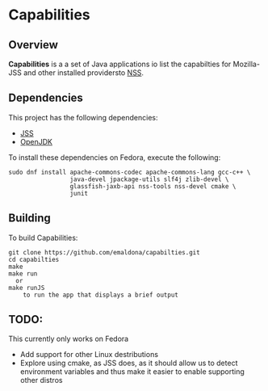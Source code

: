 Capabilities
========================================

Overview
--------

**Capabilities** is a a set of Java applications
io list the capabilties for Mozilla-JSS and other installed providersto [NSS](https://developer.mozilla.org/en-US/docs/Mozilla/Projects/NSS).

Dependencies
------------

This project has the following dependencies:

 - [JSS](https://github.com/dogtagpki/jss)
 - [OpenJDK](https://openjdk.java.net/)

To install these dependencies on Fedora, execute the following:

    sudo dnf install apache-commons-codec apache-commons-lang gcc-c++ \
                     java-devel jpackage-utils slf4j zlib-devel \
                     glassfish-jaxb-api nss-tools nss-devel cmake \
                     junit

Building
--------
To build Capabilities:

    git clone https://github.com/emaldona/capabilties.git
    cd capabilties
    make
    make run
      or
    make runJS
        to run the app that displays a brief output

TODO:
------------
This currently only works on Fedora
- Add support for other Linux destributions
- Explore using cmake, as JSS does, as it should allow us to detect environment
  variables and thus make it easier to enable supporting other distros

